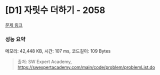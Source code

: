 # [D1] 자릿수 더하기 - 2058 

[문제 링크](https://swexpertacademy.com/main/code/problem/problemDetail.do?contestProbId=AV5QPRjqA10DFAUq) 

### 성능 요약

메모리: 42,448 KB, 시간: 107 ms, 코드길이: 109 Bytes



> 출처: SW Expert Academy, https://swexpertacademy.com/main/code/problem/problemList.do